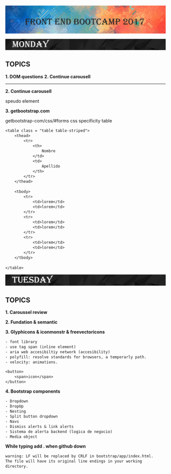 ![bootcamp](/images/bootcamp_header.png)

![day](/images/monday.png)

## TOPICS

**1. DOM questions**
**2. Continue carousell**
___


**2. Continue carousell**

speudo element

**3. getbootstrap.com**

getbootstrap-com/css/#forms
css specificity table

```
<table class = "table table-striped">
    <thead>
        <tr>
            <th>
                Nombre
            </td>
            <td>
                Apellido
            </th>
        </tr>
    </thead>
    
    <tbody>
        <tr>
            <td>lorem</td>
            <td>lorem</td>
        </tr>
        <tr>
            <td>lorem</td>
            <td>lorem</td>
        </tr>
        <tr>
            <td>lorem</td>
            <td>lorem</td>
        </tr>
    </tbody>

</table>
```

![tuesday](/images/tuesday.png)

## TOPICS

**1. Caroussel review**

**2. Fundation & semantic**

**3. Glyphicons & iconmonstr & freevectoricons**

    - font library
    - use tag span (inline element)
    - aria web accesibiltiy network (accesibility)
    - polyfill: resolve standards for browsers, a temporarly path.
    - velocity: animations.
    

```
<button>
    <span>icon</span>
</button>
```
   
**4. Bootstrap components**

    - Dropdown
    - DropUp
    - Nesting
    - Split button dropdown
    - Navs
    - Dismiss alerts & link alerts
    - Sistema de alerta backend (logica de negocio)
    - Media object

**While typing add . when github down**
```
warning: LF will be replaced by CRLF in bootstrap/app/index.html.
The file will have its original line endings in your working directory.
```